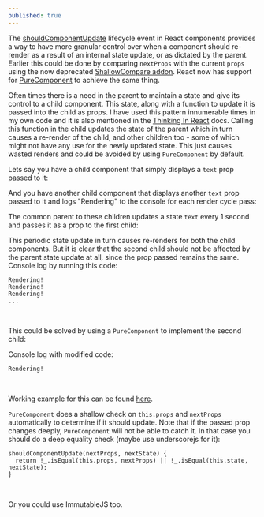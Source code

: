 ```yaml
---
published: true
---
```

The [shouldComponentUpdate](https://facebook.github.io/react/docs/react-component.html#shouldcomponentupdate) lifecycle event in React components provides a way to have more granular control over when a component should re-render as a result of an internal state update, or as dictated by the parent. Earlier this could be done by comparing `nextProps` with the current `props` using the now deprecated [ShallowCompare addon](https://facebook.github.io/react/docs/shallow-compare.html). React now has support for [PureComponent](https://facebook.github.io/react/docs/react-api.html#react.purecomponent) to achieve the same thing.

Often times there is a need in the parent to maintain a state and give its control to a child component. This state, along with a function to update it is passed into the child as props. I have used this pattern innumerable times in my own code and it is also mentioned in the [Thinking In React](https://facebook.github.io/react/docs/thinking-in-react.html#step-5-add-inverse-data-flow) docs. Calling this function in the child updates the state of the parent which in turn causes a re-render of the child, and other children too - some of which might not have any use for the newly updated state. This just causes wasted renders and could be avoided by using `PureComponent` by default.

Lets say you have a child component that simply displays a `text` prop passed to it:

<script src="https://gist.github.com/tocttou/65b78208a168a7f54aa2d888d70e3514.js"></script>

And you have another child component that displays another `text` prop passed to it and logs "Rendering" to the console for each render cycle pass:

<script src="https://gist.github.com/tocttou/42954e96f3eceec28a0b207927baabdd.js"></script>

The common parent to these children updates a state `text` every 1 second and passes it as a prop to the first child:

<script src="https://gist.github.com/tocttou/447eed019c83a5be8793ac9d04117488.js"></script>

This periodic state update in turn causes re-renders for both the child components. But it is clear that the second child should not be affected by the parent state update at all, since the prop passed remains the same. Console log by running this code:

```
Rendering!
Rendering!
Rendering!
...
```
<br />

This could be solved by using a `PureComponent` to implement the second child:

<script src="https://gist.github.com/tocttou/d283b67dc8d66704c3c737411e364557.js"></script>

Console log with modified code:

```
Rendering!
```
<br />

Working example for this can be found [here](https://www.webpackbin.com/bins/-KgDvo4EG5QTmFinbUlL).

`PureComponent` does a shallow check on `this.props` and `nextProps` automatically to determine if it should update. Note that if the passed prop changes deeply, `PureComponent` will not be able to catch it. In that case you should do a deep equality check (maybe use underscorejs for it):

```
shouldComponentUpdate(nextProps, nextState) {
  return !_.isEqual(this.props, nextProps) || !_.isEqual(this.state, nextState);
}
```
<br />

Or you could use ImmutableJS too.
